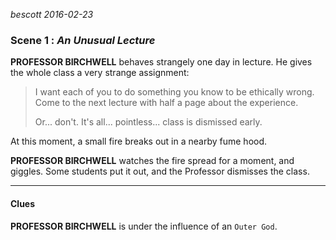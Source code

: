 
*bescott 2016-02-23*


### Scene 1 : *An Unusual Lecture* ###

**PROFESSOR BIRCHWELL** behaves strangely one day in lecture.
He gives the whole class a very strange assignment:

> I want each of you to do something you know to be ethically wrong.
> Come to the next lecture with half a page about the experience.
>
> Or... don't. It's all... pointless... class is dismissed early.

At this moment, a small fire breaks out in a nearby fume hood.

**PROFESSOR BIRCHWELL** watches the fire spread for a moment, and giggles.
Some students put it out, and the Professor dismisses the class.

---


#### Clues ####

**PROFESSOR BIRCHWELL** is under the influence of an `Outer God`.



